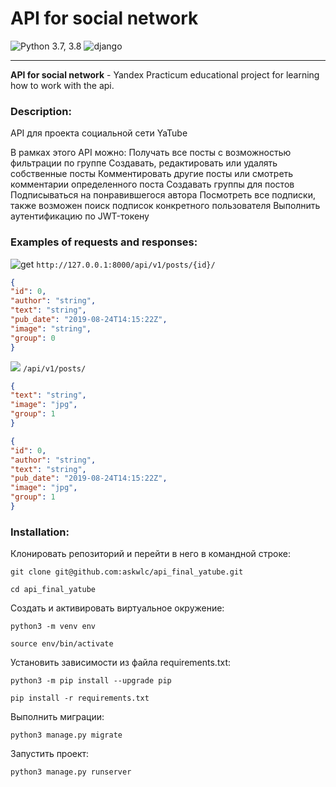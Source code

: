 # **API for social network** 

![Python 3.7, 3.8](https://img.shields.io/badge/python-3.9-blue) ![django](https://img.shields.io/badge/Django-3.2-green)
___

**API for social network** - Yandex Practicum educational project for learning how to work with the api.

### Description:

API для проекта социальной сети YaTube

В рамках этого API можно:
Получать все посты с возможностью фильтрации по группе
Создавать, редактировать или удалять собственные посты
Комментировать другие посты или смотреть комментарии определенного поста
Создавать группы для постов
Подписываться на понравившегося автора
Посмотреть все подписки, также возможен поиск подписок конкретного пользователя
Выполнить аутентификацию по JWT-токену

### Examples of requests and responses:
![get](https://img.shields.io/badge/%20-GET%20-green) ```http://127.0.0.1:8000/api/v1/posts/{id}/```
```json
{
"id": 0,
"author": "string",
"text": "string",
"pub_date": "2019-08-24T14:15:22Z",
"image": "string",
"group": 0
}
```

![](https://img.shields.io/badge/%20-POST%20-blue)   ```/api/v1/posts/ ```

```json
{
"text": "string",
"image": "jpg",
"group": 1
}
```
```json
{
"id": 0,
"author": "string",
"text": "string",
"pub_date": "2019-08-24T14:15:22Z",
"image": "jpg",
"group": 1
}
```



### Installation:

Клонировать репозиторий и перейти в него в командной строке:

```
git clone git@github.com:askwlc/api_final_yatube.git
```

```
cd api_final_yatube
```

Cоздать и активировать виртуальное окружение:

```
python3 -m venv env
```

```
source env/bin/activate
```

Установить зависимости из файла requirements.txt:

```
python3 -m pip install --upgrade pip
```

```
pip install -r requirements.txt
```

Выполнить миграции:

```
python3 manage.py migrate
```

Запустить проект:

```
python3 manage.py runserver
```

